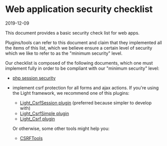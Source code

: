 Web application security checklist
==============
2019-12-09



This document provides a basic security check list for web apps.

Plugins/tools can refer to this document and claim that they implemented all the items of this list,
which we believe ensure a certain level of security which we like to refer to as the "minimum security" level.


Our checklist is composed of the following documents, which one must implement fully in order to be compliant
with our "minimum security" level:

- [php session security](https://github.com/lingtalfi/TheBar/blob/master/discussions/php-session-security.md)
- implement csrf protection for all forms and ajax actions. If you're using the Light framework, we recommend one of this plugins:
    - [Light_CsrfSession plugin](https://github.com/lingtalfi/Light_CsrfSession) (preferred because simpler to develop with)
    - [Light_CsrfSimple plugin](https://github.com/lingtalfi/Light_CsrfSimple) 
    - [Light_Csrf plugin](https://github.com/lingtalfi/Light_Csrf) 
    
    Or otherwise, some other tools might help you:
    - [CSRFTools](https://github.com/lingtalfi/CSRFTools)





 